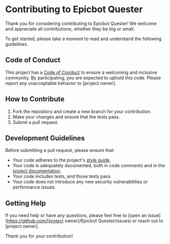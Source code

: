 # Contributing to Epicbot Quester

Thank you for considering contributing to Epicbot Quester! We welcome and appreciate all contributions, whether they be big or small. 

To get started, please take a moment to read and understand the following guidelines.

## Code of Conduct

This project has a [Code of Conduct](CODE_OF_CONDUCT.md) to ensure a welcoming and inclusive community. By participating, you are expected to uphold this code. Please report any unacceptable behavior to [project owner].

## How to Contribute

1. Fork the repository and create a new branch for your contribution.
2. Make your changes and ensure that the tests pass.
3. Submit a pull request.

## Development Guidelines

Before submitting a pull request, please ensure that:

- Your code adheres to the project's [style guide](STYLE_GUIDE.md).
- Your code is adequately documented, both in code comments and in the [project documentation](docs/).
- Your code includes tests, and those tests pass.
- Your code does not introduce any new security vulnerabilities or performance issues.

## Getting Help

If you need help or have any questions, please feel free to [open an issue](https://github.com/[project owner]/Epicbot Quester/issues) or reach out to [project owner]. 

Thank you for your contribution!
